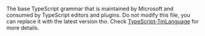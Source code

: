 The base TypeScript grammar that is maintained by Microsoft and consumed by TypeScript editors and plugins. Do not modify this file, you can replace it with the latest version tho. Check [TypeScript-TmLanguage](https://github.com/microsoft/TypeScript-TmLanguage) for more details.